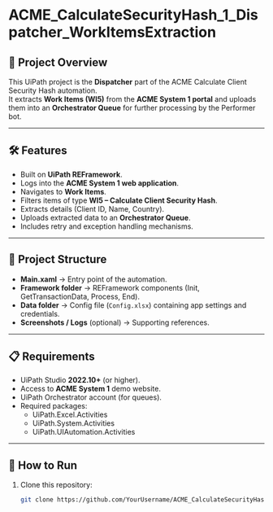 # ACME_CalculateSecurityHash_1_Dispatcher_WorkItemsExtraction

## 📌 Project Overview
This UiPath project is the **Dispatcher** part of the ACME Calculate Client Security Hash automation.  
It extracts **Work Items (WI5)** from the **ACME System 1 portal** and uploads them into an **Orchestrator Queue** for further processing by the Performer bot.

---

## 🛠 Features
- Built on **UiPath REFramework**.
- Logs into the **ACME System 1 web application**.
- Navigates to **Work Items**.
- Filters items of type **WI5 – Calculate Client Security Hash**.
- Extracts details (Client ID, Name, Country).
- Uploads extracted data to an **Orchestrator Queue**.
- Includes retry and exception handling mechanisms.

---

## 📂 Project Structure
- **Main.xaml** → Entry point of the automation.
- **Framework folder** → REFramework components (Init, GetTransactionData, Process, End).
- **Data folder** → Config file (`Config.xlsx`) containing app settings and credentials.
- **Screenshots / Logs** (optional) → Supporting references.

---

## 📋 Requirements
- UiPath Studio **2022.10+** (or higher).
- Access to **ACME System 1** demo website.
- UiPath Orchestrator account (for queues).
- Required packages:
  - UiPath.Excel.Activities
  - UiPath.System.Activities
  - UiPath.UIAutomation.Activities

---

## 🚀 How to Run
1. Clone this repository:
   ```bash
   git clone https://github.com/YourUsername/ACME_CalculateSecurityHash_1_Dispatcher_WorkItemsExtraction.git
